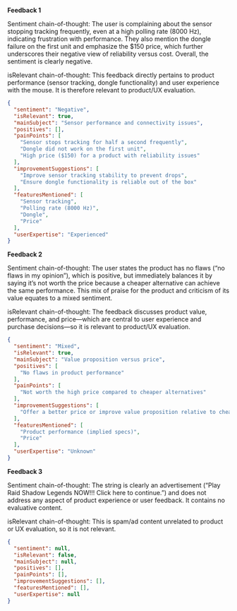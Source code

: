 **Feedback 1**

Sentiment chain-of-thought: The user is complaining about the sensor stopping tracking frequently, even at a high polling rate (8000 Hz), indicating frustration with performance. They also mention the dongle failure on the first unit and emphasize the \$150 price, which further underscores their negative view of reliability versus cost. Overall, the sentiment is clearly negative.

isRelevant chain-of-thought: This feedback directly pertains to product performance (sensor tracking, dongle functionality) and user experience with the mouse. It is therefore relevant to product/UX evaluation.

```json
{
  "sentiment": "Negative",
  "isRelevant": true,
  "mainSubject": "Sensor performance and connectivity issues",
  "positives": [],
  "painPoints": [
    "Sensor stops tracking for half a second frequently",
    "Dongle did not work on the first unit",
    "High price ($150) for a product with reliability issues"
  ],
  "improvementSuggestions": [
    "Improve sensor tracking stability to prevent drops",
    "Ensure dongle functionality is reliable out of the box"
  ],
  "featuresMentioned": [
    "Sensor tracking",
    "Polling rate (8000 Hz)",
    "Dongle",
    "Price"
  ],
  "userExpertise": "Experienced"
}
```

**Feedback 2**

Sentiment chain-of-thought: The user states the product has no flaws (“no flaws in my opinion”), which is positive, but immediately balances it by saying it’s not worth the price because a cheaper alternative can achieve the same performance. This mix of praise for the product and criticism of its value equates to a mixed sentiment.

isRelevant chain-of-thought: The feedback discusses product value, performance, and price—which are central to user experience and purchase decisions—so it is relevant to product/UX evaluation.

```json
{
  "sentiment": "Mixed",
  "isRelevant": true,
  "mainSubject": "Value proposition versus price",
  "positives": [
    "No flaws in product performance"
  ],
  "painPoints": [
    "Not worth the high price compared to cheaper alternatives"
  ],
  "improvementSuggestions": [
    "Offer a better price or improve value proposition relative to cheaper competitors"
  ],
  "featuresMentioned": [
    "Product performance (implied specs)",
    "Price"
  ],
  "userExpertise": "Unknown"
}
```

**Feedback 3**

Sentiment chain-of-thought: The string is clearly an advertisement (“Play Raid Shadow Legends NOW!!! Click here to continue.”) and does not address any aspect of product experience or user feedback. It contains no evaluative content.

isRelevant chain-of-thought: This is spam/ad content unrelated to product or UX evaluation, so it is not relevant.

```json
{
  "sentiment": null,
  "isRelevant": false,
  "mainSubject": null,
  "positives": [],
  "painPoints": [],
  "improvementSuggestions": [],
  "featuresMentioned": [],
  "userExpertise": null
}
```
